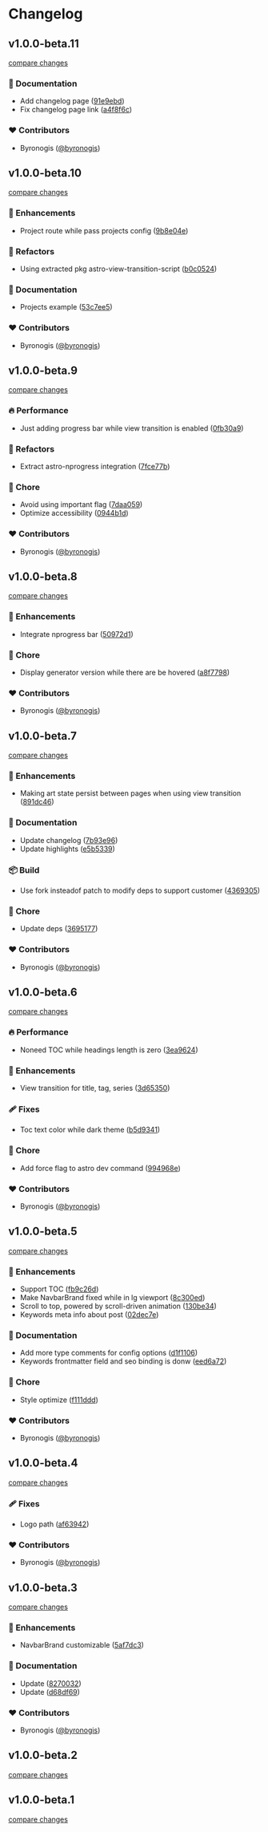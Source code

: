 # Changelog


## v1.0.0-beta.11

[compare changes](https://github.com/byronogis/astro-friday/compare/v1.0.0-beta.10...v1.0.0-beta.11)

### 📖 Documentation

- Add changelog page ([91e9ebd](https://github.com/byronogis/astro-friday/commit/91e9ebd))
- Fix changelog page link ([a4f8f6c](https://github.com/byronogis/astro-friday/commit/a4f8f6c))

### ❤️ Contributors

- Byronogis ([@byronogis](https://github.com/byronogis))

## v1.0.0-beta.10

[compare changes](https://github.com/byronogis/astro-friday/compare/v1.0.0-beta.9...v1.0.0-beta.10)

### 🚀 Enhancements

- Project route while pass projects config ([9b8e04e](https://github.com/byronogis/astro-friday/commit/9b8e04e))

### 💅 Refactors

- Using extracted pkg astro-view-transition-script ([b0c0524](https://github.com/byronogis/astro-friday/commit/b0c0524))

### 📖 Documentation

- Projects example ([53c7ee5](https://github.com/byronogis/astro-friday/commit/53c7ee5))

### ❤️ Contributors

- Byronogis ([@byronogis](https://github.com/byronogis))

## v1.0.0-beta.9

[compare changes](https://github.com/byronogis/astro-friday/compare/v1.0.0-beta.8...v1.0.0-beta.9)

### 🔥 Performance

- Just adding progress bar while view transition is enabled ([0fb30a9](https://github.com/byronogis/astro-friday/commit/0fb30a9))

### 💅 Refactors

- Extract astro-nprogress integration ([7fce77b](https://github.com/byronogis/astro-friday/commit/7fce77b))

### 🏡 Chore

- Avoid using important flag ([7daa059](https://github.com/byronogis/astro-friday/commit/7daa059))
- Optimize accessibility ([0944b1d](https://github.com/byronogis/astro-friday/commit/0944b1d))

### ❤️ Contributors

- Byronogis ([@byronogis](https://github.com/byronogis))

## v1.0.0-beta.8

[compare changes](https://github.com/byronogis/astro-friday/compare/v1.0.0-beta.7...v1.0.0-beta.8)

### 🚀 Enhancements

- Integrate nprogress bar ([50972d1](https://github.com/byronogis/astro-friday/commit/50972d1))

### 🏡 Chore

- Display generator version while there are be hovered ([a8f7798](https://github.com/byronogis/astro-friday/commit/a8f7798))

### ❤️ Contributors

- Byronogis ([@byronogis](https://github.com/byronogis))

## v1.0.0-beta.7

[compare changes](https://github.com/byronogis/astro-friday/compare/v1.0.0-beta.6...v1.0.0-beta.7)

### 🚀 Enhancements

- Making art state persist between pages when using view transition ([891dc46](https://github.com/byronogis/astro-friday/commit/891dc46))

### 📖 Documentation

- Update changelog ([7b93e96](https://github.com/byronogis/astro-friday/commit/7b93e96))
- Update highlights ([e5b5339](https://github.com/byronogis/astro-friday/commit/e5b5339))

### 📦 Build

- Use fork insteadof patch to modify deps to support customer ([4369305](https://github.com/byronogis/astro-friday/commit/4369305))

### 🏡 Chore

- Update deps ([3695177](https://github.com/byronogis/astro-friday/commit/3695177))

### ❤️ Contributors

- Byronogis ([@byronogis](https://github.com/byronogis))

## v1.0.0-beta.6

[compare changes](https://github.com/byronogis/astro-friday/compare/v1.0.0-beta.5...v1.0.0-beta.6)

### 🔥 Performance

- Noneed TOC while headings length is zero ([3ea9624](https://github.com/byronogis/astro-friday/commit/3ea9624))

### 🚀 Enhancements

- View transition for title, tag, series ([3d65350](https://github.com/byronogis/astro-friday/commit/3d65350))

### 🩹 Fixes

- Toc text color while dark theme ([b5d9341](https://github.com/byronogis/astro-friday/commit/b5d9341))

### 🏡 Chore

- Add force flag to astro dev command ([994968e](https://github.com/byronogis/astro-friday/commit/994968e))

### ❤️ Contributors

- Byronogis ([@byronogis](https://github.com/byronogis))

## v1.0.0-beta.5

[compare changes](https://github.com/byronogis/astro-friday/compare/v1.0.0-beta.4...v1.0.0-beta.5)

### 🚀 Enhancements

- Support TOC ([fb9c26d](https://github.com/byronogis/astro-friday/commit/fb9c26d))
- Make NavbarBrand fixed while in lg viewport ([8c300ed](https://github.com/byronogis/astro-friday/commit/8c300ed))
- Scroll to top, powered by scroll-driven animation ([130be34](https://github.com/byronogis/astro-friday/commit/130be34))
- Keywords meta info about post ([02dec7e](https://github.com/byronogis/astro-friday/commit/02dec7e))

### 📖 Documentation

- Add more type comments for config options ([d1f1106](https://github.com/byronogis/astro-friday/commit/d1f1106))
- Keywords frontmatter field and seo binding is donw ([eed6a72](https://github.com/byronogis/astro-friday/commit/eed6a72))

### 🏡 Chore

- Style optimize ([f111ddd](https://github.com/byronogis/astro-friday/commit/f111ddd))

### ❤️ Contributors

- Byronogis ([@byronogis](https://github.com/byronogis))

## v1.0.0-beta.4

[compare changes](https://github.com/byronogis/astro-friday/compare/v1.0.0-beta.3...v1.0.0-beta.4)

### 🩹 Fixes

- Logo path ([af63942](https://github.com/byronogis/astro-friday/commit/af63942))

### ❤️ Contributors

- Byronogis ([@byronogis](https://github.com/byronogis))

## v1.0.0-beta.3

[compare changes](https://github.com/byronogis/astro-friday/compare/v1.0.0-beta.2...v1.0.0-beta.3)

### 🚀 Enhancements

- NavbarBrand customizable ([5af7dc3](https://github.com/byronogis/astro-friday/commit/5af7dc3))

### 📖 Documentation

- Update ([8270032](https://github.com/byronogis/astro-friday/commit/8270032))
- Update ([d68df69](https://github.com/byronogis/astro-friday/commit/d68df69))

### ❤️ Contributors

- Byronogis ([@byronogis](https://github.com/byronogis))

## v1.0.0-beta.2

[compare changes](https://github.com/byronogis/astro-friday/compare/v1.0.0-beta.1...v1.0.0-beta.2)

## v1.0.0-beta.1

[compare changes](https://github.com/byronogis/astro-friday/compare/v1.0.0-beta.0...v1.0.0-beta.1)

